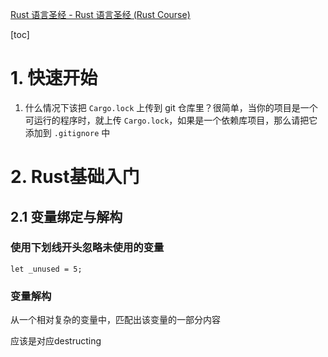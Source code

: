 [Rust 语言圣经 - Rust 语言圣经 (Rust Course)](https://course.rs/about-book.html)

[toc]

# 1. 快速开始

1. 什么情况下该把 `Cargo.lock` 上传到 git 仓库里？很简单，当你的项目是一个可运行的程序时，就上传 `Cargo.lock`，如果是一个依赖库项目，那么请把它添加到 `.gitignore` 中

# 2. Rust基础入门

## 2.1 变量绑定与解构

### 使用下划线开头忽略未使用的变量 

`let _unused = 5;`

### 变量解构

从一个相对复杂的变量中，匹配出该变量的一部分内容

应该是对应destructing